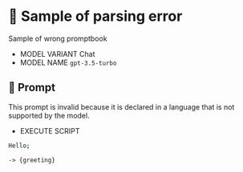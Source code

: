 # 🔴 Sample of parsing error

Sample of wrong promptbook

-   MODEL VARIANT Chat
-   MODEL NAME `gpt-3.5-turbo`

## 💬 Prompt

This prompt is invalid because it is declared in a language that is not supported by the model.

-   EXECUTE SCRIPT

```coffeescript
Hello;
```

`-> {greeting}`

<!--
TODO: [🧠] This is maybe logic error NOT syntax error?
-->
